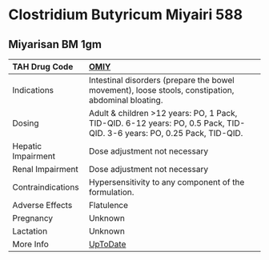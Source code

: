 # Clostridium Butyricum Miyairi 588

## Miyarisan BM 1gm

| TAH Drug Code      | [OMIY](https://www.tahsda.org.tw/drugs/hissearch.php?drug_code=OMIY)                                                   |
|:-------------------|:-----------------------------------------------------------------------------------------------------------------------|
| Indications        | Intestinal disorders (prepare the bowel movement), loose stools, constipation, abdominal bloating.                     |
| Dosing             | Adult & children >12 years: PO, 1 Pack, TID-QID. 6-12 years: PO, 0.5 Pack, TID-QID. 3-6 years: PO, 0.25 Pack, TID-QID. |
| Hepatic Impairment | Dose adjustment not necessary                                                                                          |
| Renal Impairment   | Dose adjustment not necessary                                                                                          |
| Contraindications  | Hypersensitivity to any component of the formulation.                                                                  |
| Adverse Effects    | Flatulence                                                                                                             |
| Pregnancy          | Unknown                                                                                                                |
| Lactation          | Unknown                                                                                                                |
| More Info          | [UpToDate](https://www.uptodate.com/contents/clostridium-butyricum-miyairi-588-drug-information)                       |

